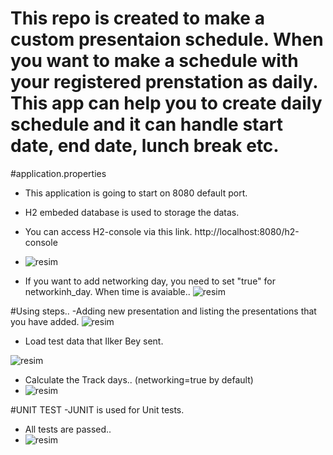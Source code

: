 # This repo is created to make a custom presentaion schedule. When you want to make a schedule with your registered prenstation as daily. This app can help you to create daily schedule and it can handle start date, end date, lunch break etc.

#application.properties
- This application is going to start on 8080 default port.
- H2 embeded database is used to storage the datas.
- You can access H2-console via this link. http://localhost:8080/h2-console
- ![resim](https://user-images.githubusercontent.com/7984679/151786330-ed2dbf8b-22e2-4378-b78f-4e00b34a3929.png)

- If you want to add networking day, you need to set "true" for networkinh_day. When time is avaiable..
![resim](https://user-images.githubusercontent.com/7984679/151785683-63e4b2b0-877f-4a95-a2de-dd9fbd599c89.png)

#Using steps..
-Adding new presentation and listing the presentations that you have added.
![resim](https://user-images.githubusercontent.com/7984679/151786547-879fe7a5-2d9d-468b-a237-86d33e58480e.png)

- Load test data that Ilker Bey sent.

![resim](https://user-images.githubusercontent.com/7984679/151786847-fc2a9b80-c337-4b5b-b996-eb1ce896e353.png)

- Calculate the Track days.. (networking=true by default)
- ![resim](https://user-images.githubusercontent.com/7984679/151787023-1e6af836-4b88-40ad-9e50-369b17096009.png)



#UNIT TEST
-JUNIT is used for Unit tests.
- All tests are passed..
- ![resim](https://user-images.githubusercontent.com/7984679/151786242-aa2fedd9-a579-4690-9014-7289995622ba.png)




